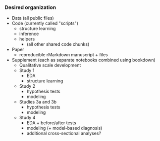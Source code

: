 ### Desired organization



* Data (all public files)
* Code (currently called "scripts")
  * structure learning
  * inference
  * helpers
    * (all other shared code chunks)
* Paper
  * reproducible rMarkdown manuscript + files
* Supplement (each as separate notebooks combined using bookdown)
  * Qualitative scale development
  * Study 1
    * EDA
    * structure learning
  * Study 2
    * hypothesis tests
    * modeling
  * Studies 3a and 3b
    * hypothesis tests
    * modeling
  * Study 4
    * EDA + before/after tests
    * modeling (+ model-based diagnosis)
    * additional cross-sectional analyses?